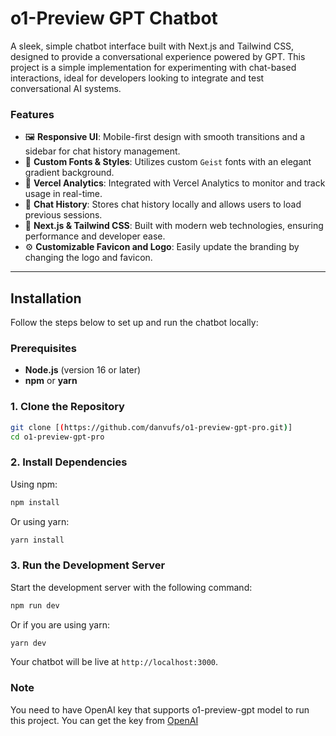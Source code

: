 # o1-Preview GPT Chatbot


A sleek, simple chatbot interface built with Next.js and Tailwind CSS, designed to provide a conversational experience powered by GPT. This project is a simple implementation for experimenting with chat-based interactions, ideal for developers looking to integrate and test conversational AI systems.

### **Features**
- 🖼️ **Responsive UI**: Mobile-first design with smooth transitions and a sidebar for chat history management.
- 🎨 **Custom Fonts & Styles**: Utilizes custom `Geist` fonts with an elegant gradient background.
- 🎯 **Vercel Analytics**: Integrated with Vercel Analytics to monitor and track usage in real-time.
- 💬 **Chat History**: Stores chat history locally and allows users to load previous sessions.
- 🚀 **Next.js & Tailwind CSS**: Built with modern web technologies, ensuring performance and developer ease.
- ⚙️ **Customizable Favicon and Logo**: Easily update the branding by changing the logo and favicon.

---

## **Installation**

Follow the steps below to set up and run the chatbot locally:

### **Prerequisites**
- **Node.js** (version 16 or later)
- **npm** or **yarn**

### **1. Clone the Repository**

```bash
git clone [(https://github.com/danvufs/o1-preview-gpt-pro.git)]
cd o1-preview-gpt-pro
```

### **2. Install Dependencies**

Using npm:
```bash
npm install
```

Or using yarn:
```bash
yarn install
```

### **3. Run the Development Server**

Start the development server with the following command:

```bash
npm run dev
```

Or if you are using yarn:
```bash
yarn dev
```

Your chatbot will be live at `http://localhost:3000`.

### **Note**
 You need to have OpenAI key that supports o1-preview-gpt model to run this project. You can get the key from [OpenAI](https://platform.openai.com/)

